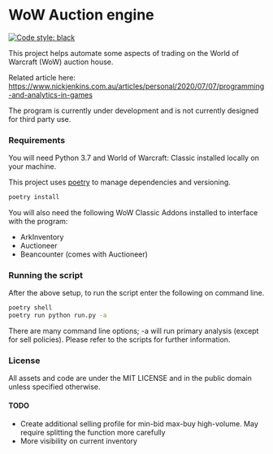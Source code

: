 # WoW Auction engine

[![Code style: black](https://img.shields.io/badge/code%20style-black-000000.svg)](https://github.com/psf/black)

This project helps automate some aspects of trading on the World of Warcraft (WoW) auction house.

Related article here: https://www.nickjenkins.com.au/articles/personal/2020/07/07/programming-and-analytics-in-games

The program is currently under development and is not currently designed for third party use.

### Requirements

You will need Python 3.7 and World of Warcraft: Classic installed locally on your machine.

This project uses [poetry](https://python-poetry.org/) to manage dependencies and versioning.

```bash
poetry install
```

You will also need the following WoW Classic Addons installed to interface with the program:

* ArkInventory
* Auctioneer
* Beancounter (comes with Auctioneer)

### Running the script

After the above setup, to run the script enter the following on command line.

```bash
poetry shell
poetry run python run.py -a
```

There are many command line options; -a will run primary analysis (except for sell policies). Please refer to the scripts for further information.

### License
All assets and code are under the MIT LICENSE and in the public domain unless specified otherwise.

#### TODO

* Create additional selling profile for min-bid max-buy high-volume. May require splitting the function more carefully
* More visibility on current inventory
